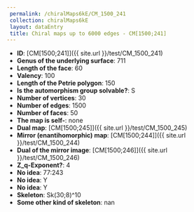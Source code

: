 ```yaml
--- 
 permalink: /chiralMaps6kE/CM_1500_241 
 collection: chiralMaps6kE
 layout: dataEntry
 title: Chiral maps up to 6000 edges - CM[1500;241]
---
```


- **ID**: [CM[1500;241]]({{ site.url }}/test/CM_1500_241)
- **Genus of the underlying surface**: 711
- **Length of the face**: 60
- **Valency**: 100
- **Length of the Petrie polygon**: 150
- **Is the automorphism group solvable?**: S
- **Number of vertices**: 30
- **Number of edges**: 1500
- **Number of faces**: 50
- **The map is self-**: none
- **Dual map**: [CM[1500;245]]({{ site.url }}/test/CM_1500_245)
- **Mirror (enantihomorphic) map**: [CM[1500;244]]({{ site.url }}/test/CM_1500_244)
- **Dual of the mirror image**: [CM[1500;246]]({{ site.url }}/test/CM_1500_246)
- **Z_q-Exponent?**: 4
- **No idea**:  77:243
- **No idea**: Y
- **No idea**: Y
- **Skeleton**: Sk(30;8)^10
- **Some other kind of skeleton**: nan
